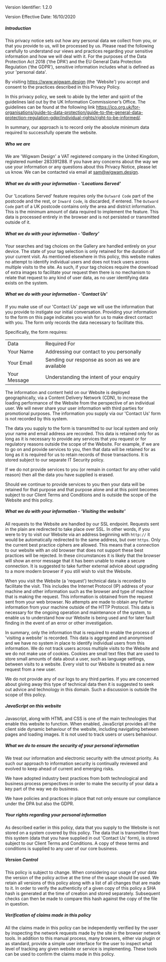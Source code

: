 Version Identifier: 1.2.0

Version Effective Date: 16/10/2020

##### Introduction

This privacy notice sets out how any personal data we collect from you, or that you provide to us, will be processed by us. Please read the following carefully to understand our views and practices regarding your sensitive information and how we will deal with it. For the purposes of the Data Protection Act 2018 ('the DPA') and the EU General Data Protection Regulation (‘the GDPR’), sensitive information includes what is defined as your 'personal data'.

By visiting https://www.wigwam.design (the 'Website') you accept and consent to the practices described in this Privacy Policy.

In this privacy policy, we seek to abide by the letter and spirit of the guidelines laid out by the UK Information Commissioner’s Office. The guidelines can be found at the following link https://ico.org.uk/for-organisations/guide-to-data-protection/guide-to-the-general-data-protection-regulation-gdpr/individual-rights/right-to-be-informed/.

In summary, our approach is to record only the absolute minimum data required to successfully operate the website.

##### Who we are

We are 'Wigwam Design' a VAT registered company in the United Kingdom, registered number 283391288. If you have any concerns about the way we use your information or any questions about this Privacy Notice, please let us know. We can be contacted via email at sam@wigwam.design.

##### What we do with your information - 'Locations Served'

Our 'Locations Served' feature requires only the `Outward Code` part of the postcode and the rest, or `Inward Code`, is discarded, if entered. The `Outward Code` part of a UK postcode contains only the area and district information. This is the minimum amount of data required to implement the feature. This data is processed entirely in the browser and is not persisted or transmitted outside of it.

##### What we do with your information - 'Gallery'

Your searches and tag choices on the Gallery are handled entirely on your device. The state of your tag selection is only retained for the duration of your current visit. As mentioned elsewhere in this policy, this website makes no attempt to identify individual users and does not track users across multiple visits to the site. As such, if your tag choices require the download of extra images to facilitate your request then there is no mechanism to relate that request to any kind of user data, as no user identifying data exists on the system.

##### What we do with your information - 'Contact Us'

If you make use of our 'Contact Us' page we will use the information that you provide to instigate our initial conversation. Providing your information to the form on this page indicates you wish for us to make direct contact with you. The form only records the data necessary to facilitate this.

Specifically, the form requires:

|     |     |
| --- | --- |
| Data | Required For |
| Your Name | Addressing our contact to you personally |
| Your Email | Sending our response as soon as we are available |
| Your Message | Understanding the intent of your enquiry |

The information and content held on our Website is deployed geographically, via a Content Delivery Network (CDN), to increase the loading performance of the Website from the perspective of an individual user. We will never share your user information with third parties for promotional purposes. The information you supply via our 'Contact Us' form is not recorded by this system.

The data you supply to the form is transmitted to our local system and only your name and email address are recorded. This data is retained only for as long as it is necessary to provide any services that you request or for regulatory reasons outside the scope of the Website. For example, if we are to go on and provide services to you, then that data will be retained for as long as it is required for us to retain records of those transactions. It is stored subject to our separate IT Security policy.

If we do not provide services to you (or remain in contact for any other valid reason) then all the data you have supplied is erased.

Should we continue to provide services to you then your data will be retained for that purpose and that purpose alone and at this point becomes subject to our Client Terms and Conditions and is outside the scope of the Website and this policy.

##### What we do with your information - 'Visiting the website'

All requests to the Website are handled by our SSL endpoint. Requests sent in the plain are redirected to take place over SSL. In other words, if you were to try to visit our Website via an address beginning with `http://` it would be automatically redirected to the same address, but over `https`. Only the current best practice ciphers are allowed. This means that a connection to our website with an old browser that does not support these best practices will be rejected. In these circumstances it is likely that the browser will show an error message that it has been unable to make a secure connection. It is suggested to take further external advice about upgrading to a more modern browser if you still wish to visit the Website.

When you visit the Website (a 'request') technical data is recorded to facilitate the visit. This includes the Internet Protocol (IP) address of your machine and other information such as the browser and type of machine that is making the request. This information is obtained from the request sent from your web browser. No attempts are made to obtain any further information from your machine outside of the HTTP Protocol. This data is necessary for the ongoing operation and maintenance of the system, to enable us to understand how our Website is being used and for later fault finding in the event of an error or other investigation.

In summary, only the information that is required to enable the process of 'visiting a website' is recorded. This data is aggregated and anonymised and we have no system in place to identify individual users from this information. We do not track users across multiple visits to the Website and we do not make use of cookies. Cookies are small text files that are used to store small amounts of data about a user, such as language settings, between visits to a website. Every visit to our Website is treated as a new request from a new user.

We do not provide any of our logs to any third parties. If you are concerned about giving away this type of technical data then it is suggested to seek out advice and technology in this domain. Such a discussion is outside the scope of this policy.

##### JavaScript on this website

Javascript, along with HTML and CSS is one of the main technologies that enable this website to function. When enabled, JavaScript provides all the client side dynamic behaviour of the website, including navigating between pages and loading images. It is not used to track users or users behaviour.

##### What we do to ensure the security of your personal information

We treat our information and electronic security with the utmost priority. As such our approach to information security is continually reviewed and evolved to keep ahead of current and emerging risks.

We have adopted industry best practices from both technological and business process perspectives in order to make the security of your data a key part of the way we do business.

We have policies and practices in place that not only ensure our compliance under the DPA but also the GDPR.

##### Your rights regarding your personal information

As described earlier in this policy, data that you supply to the Website is not stored on a system covered by this policy. The data that is transmitted from this system (data that you have supplied in out 'Contact Us' form), is stored subject to our Client Terms and Conditions. A copy of these terms and conditions is supplied to any user of our core business.

##### Version Control

This policy is subject to change. When considering our usage of your data the version of the policy active at the time of the usage should be used. We retain all versions of this policy along with a list of all changes that are made to it. In order to verify the authenticity of a given copy of this policy a SHA hash is generated at the time of creation and stored separately. Subsequent checks can then be made to compare this hash against the copy of the file in question.

##### Verification of claims made in this policy

All the claims made in this policy can be independently verified by the user by inspecting the network requests made by the site in the browser network tools. In addition to this manual process, many browsers, either via plugin or as standard, provide a simple user interface for the user to inspect what level of tracking any given website or service is implementing. These tools can be used to confirm the claims made in this policy.